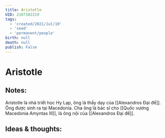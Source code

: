 ```yaml
---
title: Aristotle
UID: 2107102219
tags:
  - 'created/2021/Jul/10'
  - 'seed'
  - 'permanent/people'
birth: null
death: null
publish: False
---
```

# Aristotle

## Notes:
Aristotle là nhà triết học Hy Lạp, ông là thầy dạy của [[Alexandros Đại đế]]. Ông được sinh ra tại Macedonia. Cha ông là bác sĩ cho [[Quốc vương Macedonia Amyntas III]], là ông nội của [[Alexandros Đại đế]]. 

## Ideas & thoughts:

